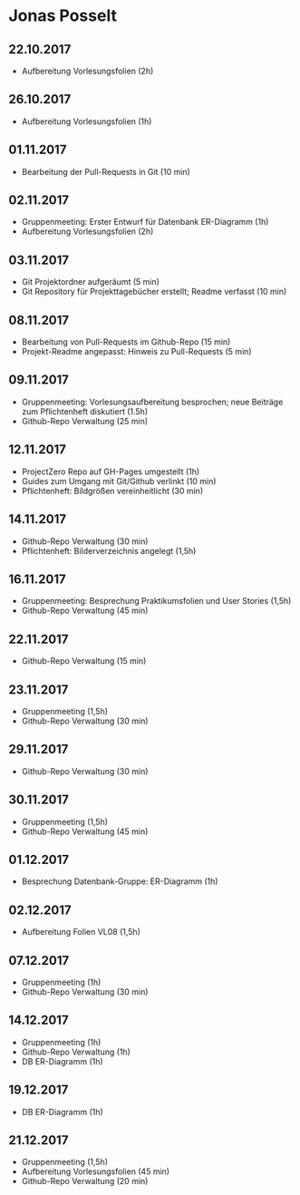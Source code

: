 # Jonas Posselt

## 22.10.2017

- Aufbereitung Vorlesungsfolien (2h)

## 26.10.2017

- Aufbereitung Vorlesungsfolien (1h)

## 01.11.2017

- Bearbeitung der Pull-Requests in Git (10 min)


## 02.11.2017

- Gruppenmeeting: Erster Entwurf für Datenbank ER-Diagramm (1h)
- Aufbereitung Vorlesungsfolien (2h)

## 03.11.2017

- Git Projektordner aufgeräumt (5 min)
- Git Repository für Projekttagebücher erstellt; Readme verfasst (10 min)

## 08.11.2017

- Bearbeitung von Pull-Requests im Github-Repo (15 min)
- Projekt-Readme angepasst: Hinweis zu Pull-Requests (5 min)

## 09.11.2017

- Gruppenmeeting: Vorlesungsaufbereitung besprochen; neue Beiträge zum Pflichtenheft diskutiert (1.5h)
- Github-Repo Verwaltung (25 min)

## 12.11.2017

- ProjectZero Repo auf GH-Pages umgestellt (1h)
- Guides zum Umgang mit Git/Github verlinkt (10 min)
- Pflichtenheft: Bildgrößen vereinheitlicht (30 min)

## 14.11.2017

- Github-Repo Verwaltung (30 min)
- Pflichtenheft: Bilderverzeichnis angelegt (1,5h)

## 16.11.2017

- Gruppenmeeting: Besprechung Praktikumsfolien und User Stories (1,5h)
- Github-Repo Verwaltung (45 min)

## 22.11.2017

- Github-Repo Verwaltung (15 min)

## 23.11.2017

- Gruppenmeeting (1,5h)
- Github-Repo Verwaltung (30 min)

## 29.11.2017

- Github-Repo Verwaltung (30 min)

## 30.11.2017

- Gruppenmeeting (1,5h)
- Github-Repo Verwaltung (45 min)

## 01.12.2017

- Besprechung Datenbank-Gruppe: ER-Diagramm (1h)

## 02.12.2017

- Aufbereitung Folien VL08 (1,5h)

## 07.12.2017

- Gruppenmeeting (1h)
- Github-Repo Verwaltung (30 min)

## 14.12.2017

- Gruppenmeeting (1h)
- Github-Repo Verwaltung (1h)
- DB ER-Diagramm (1h)

## 19.12.2017

- DB ER-Diagramm (1h)

## 21.12.2017

- Gruppenmeeting (1,5h)
- Aufbereitung Vorlesungsfolien (45 min)
- Github-Repo Verwaltung (20 min)